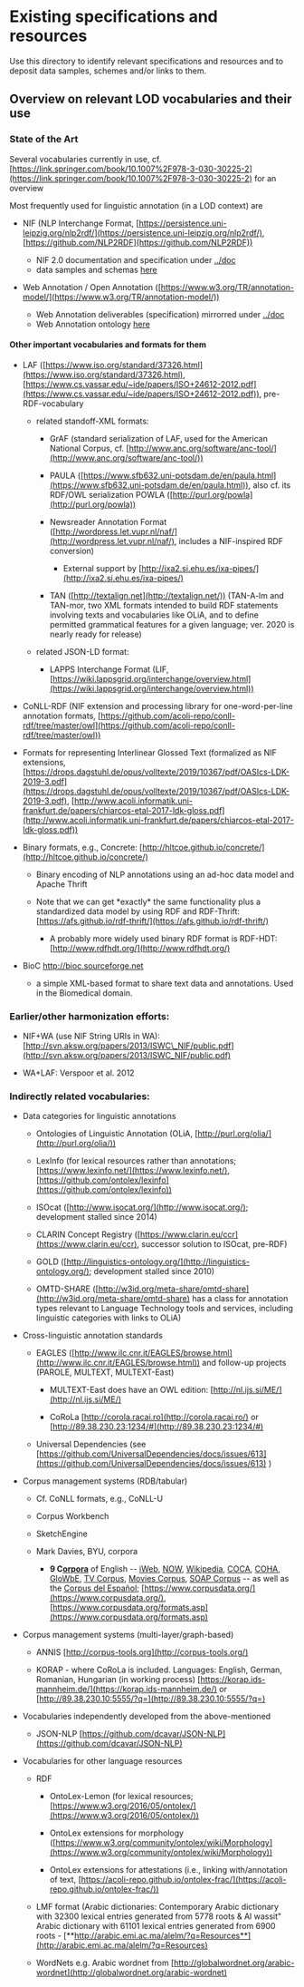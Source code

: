 # Existing specifications and resources

Use this directory to identify relevant specifications and resources and to deposit data samples, schemes and/or links to them.


Overview on relevant LOD vocabularies and their use
---------------------------------------------------
### State of the Art
Several vocabularies currently in use, cf. [https://link.springer.com/book/10.1007%2F978-3-030-30225-2](https://link.springer.com/book/10.1007%2F978-3-030-30225-2) for an overview

Most frequently used for linguistic annotation (in a LOD context) are

*   NIF (NLP Interchange Format, [https://persistence.uni-leipzig.org/nlp2rdf/](https://persistence.uni-leipzig.org/nlp2rdf/), [https://github.com/NLP2RDF](https://github.com/NLP2RDF)) 
	* NIF 2.0 documentation and specification under [../doc](../doc/nif-2.0)
	* data samples and schemas [here](nif-2.0)
    
*   Web Annotation / Open Annotation ([https://www.w3.org/TR/annotation-model/](https://www.w3.org/TR/annotation-model/))
	* Web Annotation deliverables (specification) mirrorred under [../doc](../doc/wa)
	* Web Annotation ontology [here](wa)
  
#### Other important vocabularies and formats for them

*   LAF ([https://www.iso.org/standard/37326.html](https://www.iso.org/standard/37326.html), [https://www.cs.vassar.edu/~ide/papers/ISO+24612-2012.pdf](https://www.cs.vassar.edu/~ide/papers/ISO+24612-2012.pdf)), pre-RDF-vocabulary
    
    *   related standoff-XML formats:
        
        *   GrAF (standard serialization of LAF, used for the American National Corpus, cf. [http://www.anc.org/software/anc-tool/](http://www.anc.org/software/anc-tool/))
            
        *   PAULA ([https://www.sfb632.uni-potsdam.de/en/paula.html](https://www.sfb632.uni-potsdam.de/en/paula.html)), also cf. its RDF/OWL serialization POWLA ([http://purl.org/powla](http://purl.org/powla)) 
            
        *   Newsreader Annotation Format ([http://wordpress.let.vupr.nl/naf/](http://wordpress.let.vupr.nl/naf/), includes a NIF-inspired RDF conversion)
            
            *   External support by [http://ixa2.si.ehu.es/ixa-pipes/](http://ixa2.si.ehu.es/ixa-pipes/) 
                
        *   TAN ([http://textalign.net](http://textalign.net/)) (TAN-A-lm and TAN-mor, two XML formats intended to build RDF statements involving texts and vocabularies like OLiA, and to define permitted grammatical features for a given language; ver. 2020 is nearly ready for release)
            
    *   related JSON-LD format:
        
        *   LAPPS Interchange Format (LIF, [https://wiki.lappsgrid.org/interchange/overview.html](https://wiki.lappsgrid.org/interchange/overview.html)) 
            
*   CoNLL-RDF (NIF extension and processing library for one-word-per-line annotation formats, [https://github.com/acoli-repo/conll-rdf/tree/master/owl](https://github.com/acoli-repo/conll-rdf/tree/master/owl))
    
*   Formats for representing Interlinear Glossed Text (formalized as NIF extensions, [https://drops.dagstuhl.de/opus/volltexte/2019/10367/pdf/OASIcs-LDK-2019-3.pdf](https://drops.dagstuhl.de/opus/volltexte/2019/10367/pdf/OASIcs-LDK-2019-3.pdf), [http://www.acoli.informatik.uni-frankfurt.de/papers/chiarcos-etal-2017-ldk-gloss.pdf](http://www.acoli.informatik.uni-frankfurt.de/papers/chiarcos-etal-2017-ldk-gloss.pdf))
    
*   Binary formats, e.g., Concrete: [http://hltcoe.github.io/concrete/](http://hltcoe.github.io/concrete/)
    
    *   Binary encoding of NLP annotations using an ad-hoc data model and Apache Thrift
        
    *   Note that we can get \*exactly\* the same functionality plus a standardized data model by using RDF and RDF-Thrift: [https://afs.github.io/rdf-thrift/](https://afs.github.io/rdf-thrift/)
        
        *   A probably more widely used binary RDF format is RDF-HDT: [http://www.rdfhdt.org/](http://www.rdfhdt.org/)
            
* BioC http://bioc.sourceforge.net
    * a simple XML-based format to share text data and annotations. Used in the Biomedical domain.
  
  

### Earlier/other harmonization efforts:

*   NIF+WA (use NIF String URIs in WA): [http://svn.aksw.org/papers/2013/ISWC\_NIF/public.pdf](http://svn.aksw.org/papers/2013/ISWC_NIF/public.pdf)
    
*   WA+LAF: Verspoor et al. 2012

### Indirectly related vocabularies:

 

*   Data categories for linguistic annotations 
    
    *   Ontologies of Linguistic Annotation (OLiA, [http://purl.org/olia/](http://purl.org/olia/))
        
    *   LexInfo (for lexical resources rather than annotations; [https://www.lexinfo.net/](https://www.lexinfo.net/), [https://github.com/ontolex/lexinfo](https://github.com/ontolex/lexinfo))
        
    *   ISOcat ([http://www.isocat.org/](http://www.isocat.org/); development stalled since 2014)
        
    *   CLARIN Concept Registry ([https://www.clarin.eu/ccr](https://www.clarin.eu/ccr), successor solution to ISOcat, pre-RDF)
        
    *   GOLD ([http://linguistics-ontology.org/](http://linguistics-ontology.org/); development stalled since 2010)
    
    *   OMTD-SHARE ([http://w3id.org/meta-share/omtd-share](http://w3id.org/meta-share/omtd-share) has a class for annotation types relevant to Language Technology tools and services, including linguistic categories with links to OLiA)
        
*   Cross-linguistic annotation standards
    
    *   EAGLES ([http://www.ilc.cnr.it/EAGLES/browse.html](http://www.ilc.cnr.it/EAGLES/browse.html)) and follow-up projects (PAROLE, MULTEXT, MULTEXT-East)
        
        *   MULTEXT-East does have an OWL edition: [http://nl.ijs.si/ME/](http://nl.ijs.si/ME/)
            
        *   CoRoLa [http://corola.racai.ro](http://corola.racai.ro/) or [http://89.38.230.23:1234/#](http://89.38.230.23:1234/#)
            
    *   Universal Dependencies (see [https://github.com/UniversalDependencies/docs/issues/613](https://github.com/UniversalDependencies/docs/issues/613) )
        
*   Corpus management systems (RDB/tabular)
    
    *   Cf. CoNLL formats, e.g., CoNLL-U
        
    
    *   Corpus Workbench
        
    *   SketchEngine
        
    *   Mark Davies, BYU, corpora
        
        *   **9 C[orpora](https://www.corpusdata.org/corpora.asp)** of English  -- [ iWeb](https://www.english-corpora.org/iweb/), [NOW](http://www.english-corpora.org/now/), [Wikipedia](http://www.english-corpora.org/wiki/), [COCA](http://www.english-corpora.org/coca/), [COHA](http://www.english-corpora.org/coha/), [GloWbE](http://www.english-corpora.org/glowbe/), [TV Corpus](http://www.english-corpora.org/tv/), [Movies Corpus](http://www.english-corpora.org/movies/), [SOAP Corpus](http://www.english-corpora.org/soap/) \-- as well as the [Corpus del Español](http://www.corpusdelespanol.org/web-dial/)[;](http://www.english-corpora.org/soap/) [https://www.corpusdata.org/](https://www.corpusdata.org/), [https://www.corpusdata.org/formats.asp](https://www.corpusdata.org/formats.asp) 
            
*   Corpus management systems (multi-layer/graph-based)
    
    *   ANNIS [http://corpus-tools.org](http://corpus-tools.org/) 
        
    *   KORAP - where CoRoLa is included. Languages: English, German, Romanian, Hungarian (in working process) [https://korap.ids-mannheim.de/](https://korap.ids-mannheim.de/) or [http://89.38.230.10:5555/?q=](http://89.38.230.10:5555/?q=)
        
*   Vocabularies independently developed from the above-mentioned
    
    *   JSON-NLP [https://github.com/dcavar/JSON-NLP](https://github.com/dcavar/JSON-NLP)
        
*   Vocabularies for other language resources
    
    *   RDF
        
        *   OntoLex-Lemon (for lexical resources; [https://www.w3.org/2016/05/ontolex/](https://www.w3.org/2016/05/ontolex/))
            
        *   OntoLex extensions for morphology ([https://www.w3.org/community/ontolex/wiki/Morphology](https://www.w3.org/community/ontolex/wiki/Morphology)) 
            
        *   OntoLex extensions for attestations (i.e., linking with/annotation of text, [https://acoli-repo.github.io/ontolex-frac/](https://acoli-repo.github.io/ontolex-frac/)) 
            
    *   LMF format (Arabic dictionaries: Contemporary Arabic dictionary with 32300 lexical entries generated from 5778 roots & Al wassit" Arabic dictionary with 61101 lexical entries generated from 6900 roots - [**http://arabic.emi.ac.ma/alelm/?q=Resources**](http://arabic.emi.ac.ma/alelm/?q=Resources)
        
    *   WordNets
        e.g. Arabic wordnet from [http://globalwordnet.org/arabic-wordnet](http://globalwordnet.org/arabic-wordnet)

